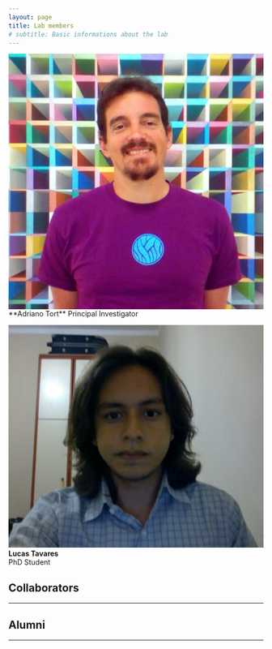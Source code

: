 ```yaml
---
layout: page
title: Lab members
# subtitle: Basic informations about the lab
---
```


<img style="float: left;" src="/assets/img/members/adrianotort.png">  
**Adriano Tort**  
Principal Investigator

![Lucas Tavares](/assets/img/members/lucastavares.png)  
**Lucas Tavares**  
PhD Student

## Collaborators
---

## Alumni
---


